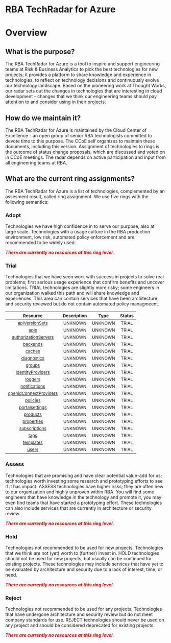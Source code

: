 
RBA TechRadar for Azure
=======================

# Overview

## What is the purpose?


The RBA TechRadar for Azure is a tool to inspire and support engineering teams at Risk & Business Analytics to pick the best technologies for new projects; it provides a platform to share knowledge and experience in technologies, to reflect on technology decisions and continuously evolve our technology landscape.  Based on the pioneering work at Thought Works, our radar sets out the changes in technologies that are interesting in cloud development - changes that we think our engineering teams should pay attention to and consider using in their projects.
## How do we maintain it?


The RBA TechRadar for Azure is maintained by the Cloud Center of Excellence - an open group of senior RBA technologists committed to devote time to this purpose.  The CCoE self organizes to maintain these documents, including this version.  Assignment of technologies to rings is the outcome of status change proposals, which are discussed and voted on in CCoE meetings.  The radar depends on active participation and input from all engineering teams at RBA.
## What are the current ring assignments?


The RBA TechRadar for Azure is a list of technologies, complemented by an assesment result, called ring assignment.  We use five rings with the following semantics:
### Adopt


Technologies we have high confidence in to serve our purpose, also at large scale.  Technologies with a usage culture in the RBA production environment, low risk, automated policy enforcement and are recommended to be widely used.  
  
***<font color="red"> There are currently no resources at this ring level. </font>***
### Trial


Technologies that we have seen work with success in projects to solve real problems;  first serious usage experience that confirm benefits and uncover limitations.  TRIAL technologies are slightly more risky; some engineers in our organization walked this path and will share knowledge and experiences.  This area can contain services that have been architecture and security reviewed but do not contain automated policy managmeent.  

|<sub>Resource</sub>|<sub>Description</sub>|<sub>Type</sub>|<sub>Status</sub>|
| :---: | :---: | :---: | :---: |
|<sub>[apiVersionSets](https://github.com/openrba/python-azure-techradar/tree/master/Microsoft.Compute/service/apiVersionSets)</sub>|<sub>UNKNOWN</sub>|<sub>UNKNOWN</sub>|<sub>TRIAL</sub>|
|<sub>[apis](https://github.com/openrba/python-azure-techradar/tree/master/Microsoft.Compute/service/apis)</sub>|<sub>UNKNOWN</sub>|<sub>UNKNOWN</sub>|<sub>TRIAL</sub>|
|<sub>[authorizationServers](https://github.com/openrba/python-azure-techradar/tree/master/Microsoft.Compute/service/authorizationServers)</sub>|<sub>UNKNOWN</sub>|<sub>UNKNOWN</sub>|<sub>TRIAL</sub>|
|<sub>[backends](https://github.com/openrba/python-azure-techradar/tree/master/Microsoft.Compute/service/backends)</sub>|<sub>UNKNOWN</sub>|<sub>UNKNOWN</sub>|<sub>TRIAL</sub>|
|<sub>[caches](https://github.com/openrba/python-azure-techradar/tree/master/Microsoft.Compute/service/caches)</sub>|<sub>UNKNOWN</sub>|<sub>UNKNOWN</sub>|<sub>TRIAL</sub>|
|<sub>[diagnostics](https://github.com/openrba/python-azure-techradar/tree/master/Microsoft.Compute/service/diagnostics)</sub>|<sub>UNKNOWN</sub>|<sub>UNKNOWN</sub>|<sub>TRIAL</sub>|
|<sub>[groups](https://github.com/openrba/python-azure-techradar/tree/master/Microsoft.Compute/service/groups)</sub>|<sub>UNKNOWN</sub>|<sub>UNKNOWN</sub>|<sub>TRIAL</sub>|
|<sub>[identityProviders](https://github.com/openrba/python-azure-techradar/tree/master/Microsoft.Compute/service/identityProviders)</sub>|<sub>UNKNOWN</sub>|<sub>UNKNOWN</sub>|<sub>TRIAL</sub>|
|<sub>[loggers](https://github.com/openrba/python-azure-techradar/tree/master/Microsoft.Compute/service/loggers)</sub>|<sub>UNKNOWN</sub>|<sub>UNKNOWN</sub>|<sub>TRIAL</sub>|
|<sub>[notifications](https://github.com/openrba/python-azure-techradar/tree/master/Microsoft.Compute/service/notifications)</sub>|<sub>UNKNOWN</sub>|<sub>UNKNOWN</sub>|<sub>TRIAL</sub>|
|<sub>[openidConnectProviders](https://github.com/openrba/python-azure-techradar/tree/master/Microsoft.Compute/service/openidConnectProviders)</sub>|<sub>UNKNOWN</sub>|<sub>UNKNOWN</sub>|<sub>TRIAL</sub>|
|<sub>[policies](https://github.com/openrba/python-azure-techradar/tree/master/Microsoft.Compute/service/policies)</sub>|<sub>UNKNOWN</sub>|<sub>UNKNOWN</sub>|<sub>TRIAL</sub>|
|<sub>[portalsettings](https://github.com/openrba/python-azure-techradar/tree/master/Microsoft.Compute/service/portalsettings)</sub>|<sub>UNKNOWN</sub>|<sub>UNKNOWN</sub>|<sub>TRIAL</sub>|
|<sub>[products](https://github.com/openrba/python-azure-techradar/tree/master/Microsoft.Compute/service/products)</sub>|<sub>UNKNOWN</sub>|<sub>UNKNOWN</sub>|<sub>TRIAL</sub>|
|<sub>[properties](https://github.com/openrba/python-azure-techradar/tree/master/Microsoft.Compute/service/properties)</sub>|<sub>UNKNOWN</sub>|<sub>UNKNOWN</sub>|<sub>TRIAL</sub>|
|<sub>[subscriptions](https://github.com/openrba/python-azure-techradar/tree/master/Microsoft.Compute/service/subscriptions)</sub>|<sub>UNKNOWN</sub>|<sub>UNKNOWN</sub>|<sub>TRIAL</sub>|
|<sub>[tags](https://github.com/openrba/python-azure-techradar/tree/master/Microsoft.Compute/service/tags)</sub>|<sub>UNKNOWN</sub>|<sub>UNKNOWN</sub>|<sub>TRIAL</sub>|
|<sub>[templates](https://github.com/openrba/python-azure-techradar/tree/master/Microsoft.Compute/service/templates)</sub>|<sub>UNKNOWN</sub>|<sub>UNKNOWN</sub>|<sub>TRIAL</sub>|
|<sub>[users](https://github.com/openrba/python-azure-techradar/tree/master/Microsoft.Compute/service/users)</sub>|<sub>UNKNOWN</sub>|<sub>UNKNOWN</sub>|<sub>TRIAL</sub>|

### Assess


Technologies that are promising and have clear potential value-add for us; technologies worth investing some research and prototyping efforts to see if it has impact.  ASSESS technologies have higher risks;  they are often new to our organization and highly unproven within RBA.  You will find some engineers that have knowledge in the technology and promote it, you may even find teams that have started a prototyping effort.  These technologies can also include services that are currently in architecture or security review.  
  
***<font color="red"> There are currently no resources at this ring level. </font>***
### Hold


Technologies not recommended to be used for new projects. Technologies that we think are not (yet) worth to (further) invest in.  HOLD technologies should not be used for new projects, but usually can be continued for existing projects.  These technologies may include services that have yet to be evaluated by architecture and security due to a lack of interest, time, or need.  
  
***<font color="red"> There are currently no resources at this ring level. </font>***
### Reject


Technologies not recommended to be used for any projects. Technologies that have undergone architecture and security review but do not meet company standards for use.  REJECT technologies should never be used on any project and should be considered deprecated for existing projects.  
  
***<font color="red"> There are currently no resources at this ring level. </font>***